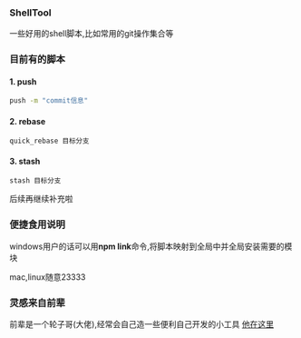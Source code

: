 ### ShellTool
一些好用的shell脚本,比如常用的git操作集合等

### 目前有的脚本

#### 1. push  
``` bash  
push -m "commit信息"
```

#### 2. rebase  
``` bash  
quick_rebase 目标分支
```
#### 3. stash  
``` bash  
stash 目标分支
```

后续再继续补充啦

### 便捷食用说明

windows用户的话可以用**npm link**命令,将脚本映射到全局中并全局安装需要的模块

mac,linux随意23333

### 灵感来自前辈

前辈是一个轮子哥(大佬),经常会自己造一些便利自己开发的小工具 [他在这里](https://github.com/bramblex)